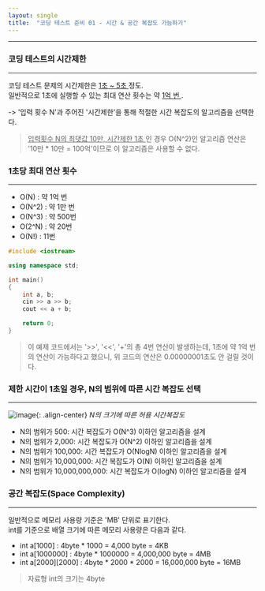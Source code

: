 ```yaml
---
layout: single
title:  "코딩 테스트 준비 01 - 시간 & 공간 복잡도 가늠하기"
---
```


---

### 코딩 테스트의 시간제한
---
코딩 테스트 문제의 시간제한은 <u> 1초 ~ 5초 </u> 정도.  
일반적으로 1초에 실행할 수 있는 최대 연산 횟수는 약 <u> 1억 번 </u>.  

-> '입력 횟수 N'과 주어진 '시간제한'을 통해 적절한 시간 복잡도의 알고리즘을 선택한다.

> <u> 입력횟수 N의 최댓값 10만, 시간제한 1초 </u>인 경우 O(N^2)인 알고리즘 연산은 '10만 * 10만 = 100억'이므로 이 알고리즘은 사용할 수 없다.

### 1초당 최대 연산 횟수
---
* O(N) : 약 1억 번
* O(N^2) : 약 1만 번
* O(N^3) : 약 500번
* O(2^N) : 약 20번
* O(N!) : 11번

```c++
#include <iostream>

using namespace std;

int main()
{
	int a, b;
	cin >> a >> b;
	cout << a + b;

	return 0;
}
```

> 이 예제 코드에서는 '>>', '<<', '+'의 총 4번 연산이 발생하는데, 1초에 약 1억 번의 연산이 가능하다고 했으니, 위 코드의 연산은 0.00000001초도 안 걸릴 것이다.

### 제한 시간이 1초일 경우, N의 범위에 따른 시간 복잡도 선택
---

![image](https://blog.kakaocdn.net/dn/nWbDr/btqYkaZqOuE/xFOyFSEYKbp2Wlz0xQ7lSk/img.png){: .align-center}
*N의 크기에 따른 허용 시간복잡도*

* N의 범위가 500: 시간 복잡도가 O(N^3) 이하인 알고리즘을 설계
* N의 범위가 2,000: 시간 복잡도가 O(N^2) 이하인 알고리즘을 설계
* N의 범위가 100,000: 시간 복잡도가 O(NlogN) 이하인 알고리즘을 설계
* N의 범위가 10,000,000: 시간 복잡도가 O(N) 이하인 알고리즘을 설계
* N의 범위가 10,000,000,000: 시간 복잡도가 O(logN) 이하인 알고리즘을 설계

### 공간 복잡도(Space Complexity)
---
일반적으로 메모리 사용량 기준은 'MB' 단위로 표기한다.  
int를 기준으로 배열 크기에 따른 메모리 사용량은 다음과 같다.
* int a[1000] : 4byte * 1000 = 4,000 byte = 4KB
* int a[1000000] : 4byte * 1000000 = 4,000,000 byte = 4MB
* int a[2000][2000] : 4byte * 2000 * 2000 = 16,000,000 byte = 16MB

> 자료형 int의 크기는 4byte
